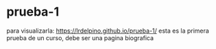 # prueba-1
para visualizarla: https://lrdelpino.github.io/prueba-1/
esta es la primera prueba de un curso, debe ser una pagina biografica
